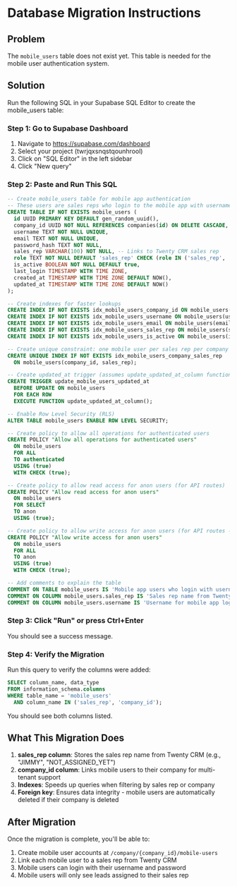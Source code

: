 # Database Migration Instructions

## Problem
The `mobile_users` table does not exist yet. This table is needed for the mobile user authentication system.

## Solution
Run the following SQL in your Supabase SQL Editor to create the mobile_users table:

### Step 1: Go to Supabase Dashboard
1. Navigate to https://supabase.com/dashboard
2. Select your project (twrjqxsnqstqounhrool)
3. Click on "SQL Editor" in the left sidebar
4. Click "New query"

### Step 2: Paste and Run This SQL

```sql
-- Create mobile_users table for mobile app authentication
-- These users are sales reps who login to the mobile app with username (not email)
CREATE TABLE IF NOT EXISTS mobile_users (
  id UUID PRIMARY KEY DEFAULT gen_random_uuid(),
  company_id UUID NOT NULL REFERENCES companies(id) ON DELETE CASCADE,
  username TEXT NOT NULL UNIQUE,
  email TEXT NOT NULL UNIQUE,
  password_hash TEXT NOT NULL,
  sales_rep VARCHAR(100) NOT NULL, -- Links to Twenty CRM sales rep
  role TEXT NOT NULL DEFAULT 'sales_rep' CHECK (role IN ('sales_rep', 'mobile_user')),
  is_active BOOLEAN NOT NULL DEFAULT true,
  last_login TIMESTAMP WITH TIME ZONE,
  created_at TIMESTAMP WITH TIME ZONE DEFAULT NOW(),
  updated_at TIMESTAMP WITH TIME ZONE DEFAULT NOW()
);

-- Create indexes for faster lookups
CREATE INDEX IF NOT EXISTS idx_mobile_users_company_id ON mobile_users(company_id);
CREATE INDEX IF NOT EXISTS idx_mobile_users_username ON mobile_users(username);
CREATE INDEX IF NOT EXISTS idx_mobile_users_email ON mobile_users(email);
CREATE INDEX IF NOT EXISTS idx_mobile_users_sales_rep ON mobile_users(sales_rep);
CREATE INDEX IF NOT EXISTS idx_mobile_users_is_active ON mobile_users(is_active);

-- Create unique constraint: one mobile user per sales rep per company
CREATE UNIQUE INDEX IF NOT EXISTS idx_mobile_users_company_sales_rep
  ON mobile_users(company_id, sales_rep);

-- Create updated_at trigger (assumes update_updated_at_column function exists from previous migrations)
CREATE TRIGGER update_mobile_users_updated_at
  BEFORE UPDATE ON mobile_users
  FOR EACH ROW
  EXECUTE FUNCTION update_updated_at_column();

-- Enable Row Level Security (RLS)
ALTER TABLE mobile_users ENABLE ROW LEVEL SECURITY;

-- Create policy to allow all operations for authenticated users
CREATE POLICY "Allow all operations for authenticated users"
  ON mobile_users
  FOR ALL
  TO authenticated
  USING (true)
  WITH CHECK (true);

-- Create policy to allow read access for anon users (for API routes)
CREATE POLICY "Allow read access for anon users"
  ON mobile_users
  FOR SELECT
  TO anon
  USING (true);

-- Create policy to allow write access for anon users (for API routes - needed for registration/login)
CREATE POLICY "Allow write access for anon users"
  ON mobile_users
  FOR ALL
  TO anon
  USING (true)
  WITH CHECK (true);

-- Add comments to explain the table
COMMENT ON TABLE mobile_users IS 'Mobile app users who login with username. Each user is linked to a sales rep from Twenty CRM and can only view their assigned leads.';
COMMENT ON COLUMN mobile_users.sales_rep IS 'Sales rep name from Twenty CRM (e.g., JIMMY, NOT_ASSIGNED_YET)';
COMMENT ON COLUMN mobile_users.username IS 'Username for mobile app login (not email)';
```

### Step 3: Click "Run" or press Ctrl+Enter

You should see a success message.

### Step 4: Verify the Migration

Run this query to verify the columns were added:

```sql
SELECT column_name, data_type
FROM information_schema.columns
WHERE table_name = 'mobile_users'
  AND column_name IN ('sales_rep', 'company_id');
```

You should see both columns listed.

## What This Migration Does

1. **sales_rep column**: Stores the sales rep name from Twenty CRM (e.g., "JIMMY", "NOT_ASSIGNED_YET")
2. **company_id column**: Links mobile users to their company for multi-tenant support
3. **Indexes**: Speeds up queries when filtering by sales rep or company
4. **Foreign key**: Ensures data integrity - mobile users are automatically deleted if their company is deleted

## After Migration

Once the migration is complete, you'll be able to:

1. Create mobile user accounts at `/company/{company_id}/mobile-users`
2. Link each mobile user to a sales rep from Twenty CRM
3. Mobile users can login with their username and password
4. Mobile users will only see leads assigned to their sales rep

